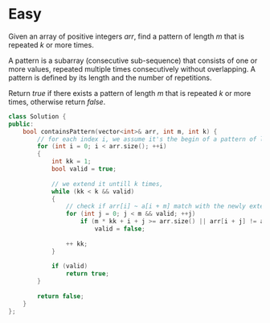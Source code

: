# Easy

Given an array of positive integers $arr$, find a pattern of length $m$ that is repeated $k$ or more times.

A pattern is a subarray (consecutive sub-sequence) that consists of one or more values, repeated multiple times consecutively without overlapping. A pattern is defined by its length and the number of repetitions.

Return $true$ if there exists a pattern of length $m$ that is repeated $k$ or more times, otherwise return $false$.

```cpp
class Solution {
public:
    bool containsPattern(vector<int>& arr, int m, int k) {
        // for each index i, we assume it's the begin of a pattern of length m.
        for (int i = 0; i < arr.size(); ++i)
        {
            int kk = 1;
            bool valid = true;
            
            // we extend it untill k times, 
            while (kk < k && valid)
            {
                // check if arr[i] ~ a[i + m] match with the newly extended kk-th pattern
                for (int j = 0; j < m && valid; ++j)
                    if (m * kk + i + j >= arr.size() || arr[i + j] != arr[m * kk + i + j])
                        valid = false;
                
                ++ kk;
            }
            
            if (valid)
                return true;
        }
        
        return false;
    }
};
```
